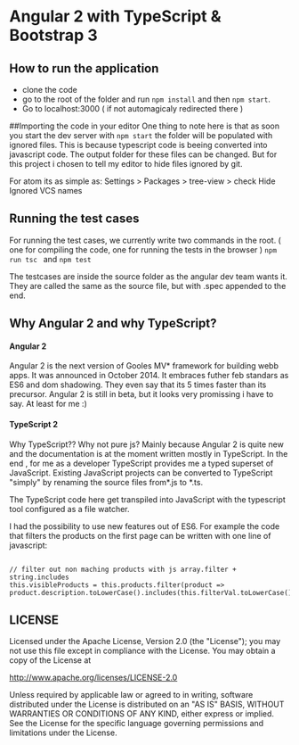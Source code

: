 # Angular 2 with TypeScript & Bootstrap 3

## How to run the application

  * clone the code
  * go to the root of the folder and run ```npm install``` and then ``` npm start ```.
  * Go to localhost:3000 ( if not automagicaly redirected there )

##Importing the code in your editor
One thing to note here is that as soon you start the dev server with ``` npm start ``` the folder will be populated with ignored files. This is because typescript code is beeing converted into javascript code. The output folder for these files can be changed. But for this project i chosen to tell my editor to hide files ignored by git.

For atom its as simple as:
Settings > Packages > tree-view > check Hide Ignored VCS names


## Running the test cases

For running the test cases, we currently write two commands in the root. ( one for compiling the code, one for running the tests in the browser ) ```npm run tsc ``` and ```npm test```

The testcases are inside the source folder as the angular dev team wants it. They are called the same as the source file, but with .spec appended to the end.


## Why Angular 2 and why TypeScript?

#### Angular 2
Angular 2 is the next version of Gooles MV* framework for building webb apps. It was announced in October 2014. It embraces futher feb standars as ES6 and dom shadowing. They even say that its 5 times faster than its precursor.
Angular 2 is still in beta, but it looks very promissing i have to say. At least for me :)

#### TypeScript 2
Why TypeScript?? Why not pure js?  Mainly because Angular 2 is quite new and the documentation is at the moment written mostly in TypeScript.
In the end , for me as a developer TypeScript provides me a typed superset of JavaScript.
Existing JavaScript projects can be converted to TypeScript "simply" by renaming the source files from*.js to *.ts.

The TypeScript code here get transpiled into JavaScript with the typescript tool configured as a file watcher.

I had the possibility to use new features out of ES6. For example the code that filters the products on the first page can be written with one line of javascript:


```javascrip

// filter out non maching products with js array.filter + string.includes
this.visibleProducts = this.products.filter(product => product.description.toLowerCase().includes(this.filterVal.toLowerCase()));

```


## LICENSE

Licensed under the Apache License, Version 2.0 (the "License");
you may not use this file except in compliance with the License.
You may obtain a copy of the License at

<http://www.apache.org/licenses/LICENSE-2.0>

Unless required by applicable law or agreed to in writing, software
distributed under the License is distributed on an "AS IS" BASIS,
WITHOUT WARRANTIES OR CONDITIONS OF ANY KIND, either express or implied.
See the License for the specific language governing permissions and
limitations under the License.
